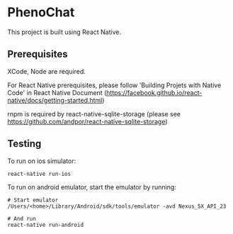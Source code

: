 # PhenoChat

This project is built using React Native.

## Prerequisites
XCode, Node are required.

For React Native prerequisites, please follow 'Building Projets with Native Code' in React Native Document (https://facebook.github.io/react-native/docs/getting-started.html)

rnpm is required by react-native-sqlite-storage (please see https://github.com/andpor/react-native-sqlite-storage)

## Testing

To run on ios simulator:

```
react-native run-ios
```

To run on android emulator, start the emulator by running:

```
# Start emulator
/Users/<home>/Library/Android/sdk/tools/emulator -avd Nexus_5X_API_23

# And run
react-native run-android
```